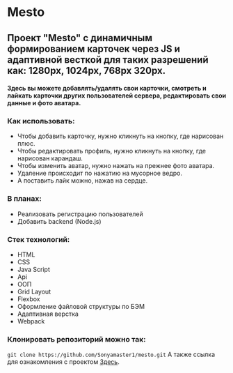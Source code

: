 # Mesto
## Проект "Mesto" с динамичным формированием карточек через JS и адаптивной весткой для таких разрешений как: 1280px, 1024px, 768px 320px.
#### Здесь вы можете добавлять/удалять свои карточки, смотреть и лайкать карточки других пользователей сервера, редактировать свои данные и фото аватара.
### Как использовать:
* Чтобы добавить карточку, нужно кликнуть на кнопку, где нарисован плюс.
* Чтобы редактировать профиль, нужно кликнуть на кнопку, где нарисован карандаш.
* Чтобы изменить аватар, нужно нажать на прежнее фото аватара.
* Удаление происходит по нажатию на мусорное ведро.
* А поставить лайк можно, нажав на сердце.
### В планах:
* Реализовать регистрацию пользователей
* Добавить backend (Node.js)
### Стек технологий:
* HTML
* CSS
* Java Script
* Api
* ООП
* Grid Layout
* Flexbox
* Оформление файловой структуры по БЭМ
* Адаптивная верстка
* Webpack
### Клонировать репозиторий можно так:
`git clone https://github.com/Sonyamaster1/mesto.git`
А также ссылка для ознакомления с проектом [Здесь](https://Sonyamaster1.github.io/mesto/).
